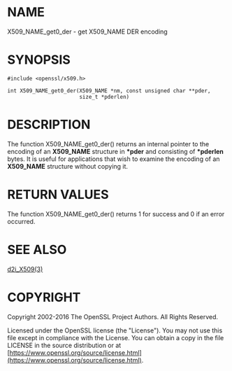 # NAME

X509\_NAME\_get0\_der - get X509\_NAME DER encoding

# SYNOPSIS

    #include <openssl/x509.h>

    int X509_NAME_get0_der(X509_NAME *nm, const unsigned char **pder,
                           size_t *pderlen)

# DESCRIPTION

The function X509\_NAME\_get0\_der() returns an internal pointer to the
encoding of an **X509\_NAME** structure in **\*pder** and consisting of
**\*pderlen** bytes. It is useful for applications that wish to examine
the encoding of an **X509\_NAME** structure without copying it.

# RETURN VALUES

The function X509\_NAME\_get0\_der() returns 1 for success and 0 if an error
occurred.

# SEE ALSO

[d2i\_X509(3)](http://man.he.net/man3/d2i_X509)

# COPYRIGHT

Copyright 2002-2016 The OpenSSL Project Authors. All Rights Reserved.

Licensed under the OpenSSL license (the "License").  You may not use
this file except in compliance with the License.  You can obtain a copy
in the file LICENSE in the source distribution or at
[https://www.openssl.org/source/license.html](https://www.openssl.org/source/license.html).
